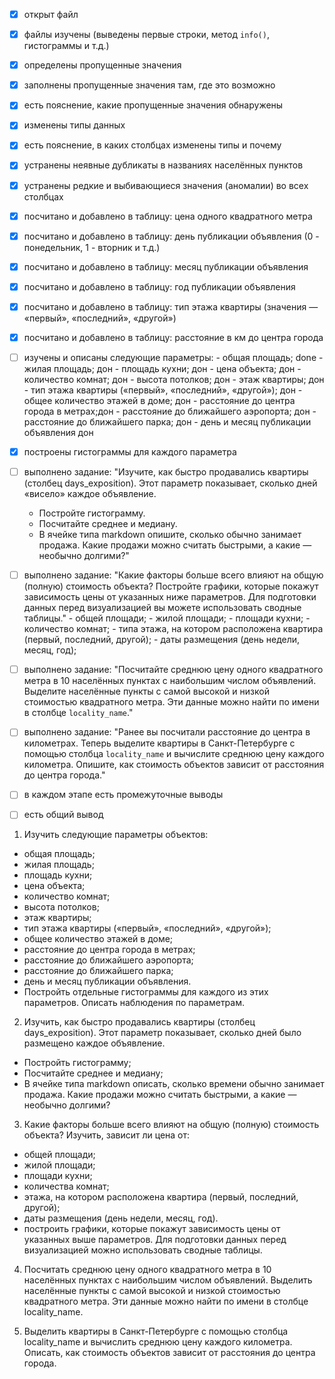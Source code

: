 - [x]  открыт файл
- [x]  файлы изучены (выведены первые строки, метод `info()`, гистограммы и т.д.)
- [x]  определены пропущенные значения
- [x]  заполнены пропущенные значения там, где это возможно
- [x]  есть пояснение, какие пропущенные значения обнаружены
- [x]  изменены типы данных
- [x]  есть пояснение, в каких столбцах изменены типы и почему
- [x]  устранены неявные дубликаты в названиях населённых пунктов
- [x]  устранены редкие и выбивающиеся значения (аномалии) во всех столбцах
- [x]  посчитано и добавлено в таблицу: цена одного квадратного метра
- [x]  посчитано и добавлено в таблицу: день публикации объявления (0 - понедельник, 1 - вторник и т.д.)
- [x]  посчитано и добавлено в таблицу: месяц публикации объявления
- [x]  посчитано и добавлено в таблицу: год публикации объявления
- [x]  посчитано и добавлено в таблицу: тип этажа квартиры (значения — «первый», «последний», «другой»)
- [x]  посчитано и добавлено в таблицу: расстояние в км до центра города
- [ ]  изучены и описаны следующие параметры:
        - общая площадь; done
        - жилая площадь; дон
        - площадь кухни; дон
        - цена объекта; дон
        - количество комнат; дон
        - высота потолков; дон
        - этаж квартиры; дон
        - тип этажа квартиры («первый», «последний», «другой»); дон
        - общее количество этажей в доме; дон
        - расстояние до центра города в метрах;дон
        - расстояние до ближайшего аэропорта; дон
        - расстояние до ближайшего парка; дон
        - день и месяц публикации объявления дон
- [x]  построены гистограммы для каждого параметра
- [ ]  выполнено задание: "Изучите, как быстро продавались квартиры (столбец days_exposition). Этот параметр показывает, сколько дней «висело» каждое объявление.
    - Постройте гистограмму.
    - Посчитайте среднее и медиану.
    - В ячейке типа markdown опишите, сколько обычно занимает продажа. Какие продажи можно считать быстрыми, а какие — необычно долгими?"
- [ ]  выполнено задание: "Какие факторы больше всего влияют на общую (полную) стоимость объекта? Постройте графики, которые покажут зависимость цены от указанных ниже параметров. Для подготовки данных перед визуализацией вы можете использовать сводные таблицы."
        - общей площади;
        - жилой площади;
        - площади кухни;
        - количество комнат;
        - типа этажа, на котором расположена квартира (первый, последний, другой);
        - даты размещения (день недели, месяц, год);
- [ ]  выполнено задание: "Посчитайте среднюю цену одного квадратного метра в 10 населённых пунктах с наибольшим числом объявлений. Выделите населённые пункты с самой высокой и низкой стоимостью квадратного метра. Эти данные можно найти по имени в столбце `locality_name`."
- [ ]  выполнено задание: "Ранее вы посчитали расстояние до центра в километрах. Теперь выделите квартиры в Санкт-Петербурге с помощью столбца `locality_name` и вычислите среднюю цену каждого километра. Опишите, как стоимость объектов зависит от расстояния до центра города."
- [ ]  в каждом этапе есть промежуточные выводы
- [ ]  есть общий вывод




1) Изучить следующие параметры объектов: 
- общая площадь;
- жилая площадь;
- площадь кухни;
- цена объекта;
- количество комнат;
- высота потолков;
- этаж квартиры;
- тип этажа квартиры («первый», «последний», «другой»);
- общее количество этажей в доме;
- расстояние до центра города в метрах;
- расстояние до ближайшего аэропорта;
- расстояние до ближайшего парка;
- день и месяц публикации объявления.
- Постройть отдельные гистограммы для каждого из этих параметров. Описать наблюдения по параметрам.

2) Изучить, как быстро продавались квартиры (столбец days_exposition). Этот параметр показывает, сколько дней было размещено каждое объявление. 
 
- Постройть гистограмму;
- Посчитайте среднее и медиану;
- В ячейке типа markdown описать, сколько времени обычно занимает продажа. Какие продажи можно считать быстрыми, а какие — необычно долгими?

3) Какие факторы больше всего влияют на общую (полную) стоимость объекта?
 Изучить, зависит ли цена от:
- общей площади;
- жилой площади;
- площади кухни;
- количества комнат;
- этажа, на котором расположена квартира (первый, последний, другой);
- даты размещения (день недели, месяц, год).
- построить графики, которые покажут зависимость цены от указанных выше параметров. Для подготовки данных перед визуализацией можно использовать сводные таблицы.

4) Посчитать среднюю цену одного квадратного метра в 10 населённых пунктах с наибольшим числом объявлений. Выделить населённые пункты с самой высокой и низкой стоимостью квадратного метра. Эти данные можно найти по имени в столбце locality_name.

5) Выделить квартиры в Санкт-Петербурге с помощью столбца locality_name и вычислить среднюю цену каждого километра. Описать, как стоимость объектов зависит от расстояния до центра города.